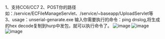 1、支持CC6/CC7
2、POST你的路径如：/service/ECFileManageServlet、/service/~baseapp/UploadServlet等
3、usage：unserial-genarate.exe
输入你需要执行的命令：ping dnslog,将生成的hex decode复制到hurp中发包，就可以执行命令了。
![image](https://github.com/qianbenhyu/unserial-genarate/assets/32768810/3348153b-c69f-4392-8fa8-b8faa348d71c)
![image](https://github.com/qianbenhyu/unserial-genarate/assets/32768810/efdb2856-73cb-4bb0-aa31-df9971c48aba)
![image](https://github.com/qianbenhyu/unserial-genarate/assets/32768810/e14f8748-901a-4d20-8348-8b6e452b910e)

